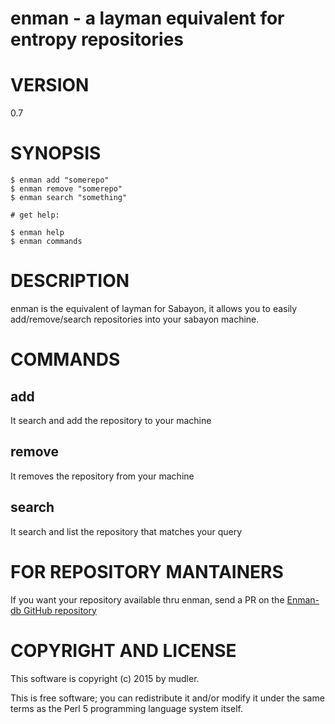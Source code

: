 # enman - a layman equivalent for entropy repositories

# VERSION

0.7

# SYNOPSIS

    $ enman add "somerepo"
    $ enman remove "somerepo"
    $ enman search "something"

    # get help:

    $ enman help
    $ enman commands

# DESCRIPTION

enman is the equivalent of layman for Sabayon, it allows you to easily add/remove/search repositories into your sabayon machine.

# COMMANDS

## add
It search and add the repository to your machine

## remove
It removes the repository from your machine

## search
It search and list the repository that matches your query

# FOR REPOSITORY MANTAINERS
If you want your repository available thru enman, send a PR on the [Enman-db GitHub repository](https://github.com/Sabayon/enman-db)

# COPYRIGHT AND LICENSE

This software is copyright (c) 2015 by mudler.

This is free software; you can redistribute it and/or modify it under
the same terms as the Perl 5 programming language system itself.
